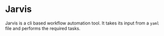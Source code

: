 # Jarvis

Jarvis is a cli based workflow automation tool. It takes its input from a `yaml` 
file and performs the required tasks.